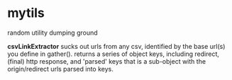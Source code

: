 # mytils
random utility dumping ground

**csvLinkExtractor**
sucks out urls from any csv, identified by the base url(s) you define in gather(). returns a series of object keys, including redirect, (final) http response, and 'parsed' keys that is a sub-object with the origin/redirect urls parsed into keys. 